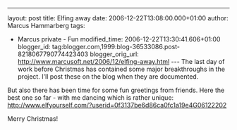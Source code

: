 ---
layout: post
title: Elfing away
date: 2006-12-22T13:08:00.000+01:00
author: Marcus Hammarberg
tags:
  - Marcus private - Fun
modified_time: 2006-12-22T13:30:41.606+01:00
blogger_id: tag:blogger.com,1999:blog-36533086.post-8218067790774423403
blogger_orig_url: http://www.marcusoft.net/2006/12/elfing-away.html ---
The last day of work before Christmas has contained some major
breakthroughs in the project. I'll post these on the blog when they are
documented.

But also there has been time for some fun greetings from friends. Here
the best one so far - with me dancing which is rather unique:
<http://www.elfyourself.com/?userid=0f3137be6d86ca0fc1a19e4G06122202>

Merry Christmas!
